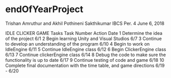 # endOfYearProject

Trishan Amruthur and Akhil Pothineni
Sakthikumar
IBCS Per. 4
June 6, 2018


IDLE CLICKER GAME Tasks
Task Number
Action
Date
1
Determine the idea of the project
6/1
2
Begin learning Unity and Visual Studios
6/7
3
Continue to develop an understanding of the program
6/10
4
Begin to work on IdleEngine
6/11
5
Continue IdleEngine class
6/12
6
Begin ClickerEngine class
6/13
7
Continue clickerEngine class
6/14
8
Debug the code to make sure the functionality is up to date
6/17
9
Continue testing of code and game
6/18
10
Complete final documentation with the time table, and game directions
6/19 - 6/20

